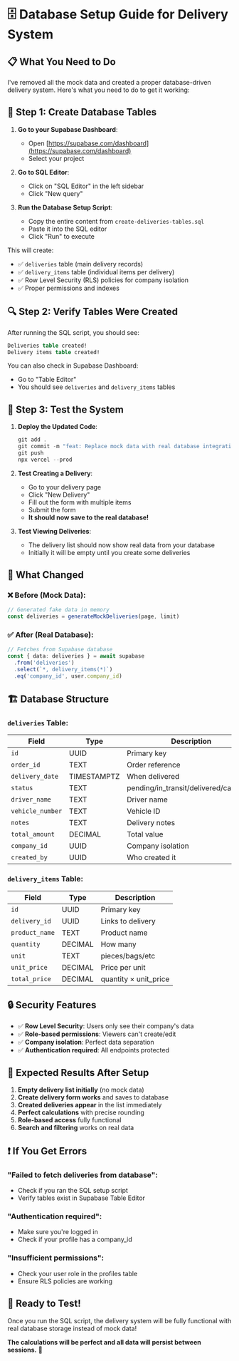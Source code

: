 # 🗄️ Database Setup Guide for Delivery System

## 📋 **What You Need to Do**

I've removed all the mock data and created a proper database-driven delivery system. Here's what you need to do to get it working:

## 🚀 **Step 1: Create Database Tables**

1. **Go to your Supabase Dashboard**:
   - Open [https://supabase.com/dashboard](https://supabase.com/dashboard)
   - Select your project

2. **Go to SQL Editor**:
   - Click on "SQL Editor" in the left sidebar
   - Click "New query"

3. **Run the Database Setup Script**:
   - Copy the entire content from `create-deliveries-tables.sql` 
   - Paste it into the SQL editor
   - Click "Run" to execute

This will create:
- ✅ `deliveries` table (main delivery records)
- ✅ `delivery_items` table (individual items per delivery)
- ✅ Row Level Security (RLS) policies for company isolation
- ✅ Proper permissions and indexes

## 🔍 **Step 2: Verify Tables Were Created**

After running the SQL script, you should see:
```sql
Deliveries table created!
Delivery items table created!
```

You can also check in Supabase Dashboard:
- Go to "Table Editor" 
- You should see `deliveries` and `delivery_items` tables

## 🎯 **Step 3: Test the System**

1. **Deploy the Updated Code**:
   ```powershell
   git add .
   git commit -m "feat: Replace mock data with real database integration"
   git push
   npx vercel --prod
   ```

2. **Test Creating a Delivery**:
   - Go to your delivery page
   - Click "New Delivery"
   - Fill out the form with multiple items
   - Submit the form
   - **It should now save to the real database!**

3. **Test Viewing Deliveries**:
   - The delivery list should now show real data from your database
   - Initially it will be empty until you create some deliveries

## 🔧 **What Changed**

### ❌ **Before (Mock Data)**:
```typescript
// Generated fake data in memory
const deliveries = generateMockDeliveries(page, limit)
```

### ✅ **After (Real Database)**:
```typescript
// Fetches from Supabase database
const { data: deliveries } = await supabase
  .from('deliveries')
  .select(`*, delivery_items(*)`)
  .eq('company_id', user.company_id)
```

## 🏗️ **Database Structure**

### **`deliveries` Table**:
| Field | Type | Description |
|-------|------|-------------|
| `id` | UUID | Primary key |
| `order_id` | TEXT | Order reference |
| `delivery_date` | TIMESTAMPTZ | When delivered |
| `status` | TEXT | pending/in_transit/delivered/cancelled |
| `driver_name` | TEXT | Driver name |
| `vehicle_number` | TEXT | Vehicle ID |
| `notes` | TEXT | Delivery notes |
| `total_amount` | DECIMAL | Total value |
| `company_id` | UUID | Company isolation |
| `created_by` | UUID | Who created it |

### **`delivery_items` Table**:
| Field | Type | Description |
|-------|------|-------------|
| `id` | UUID | Primary key |
| `delivery_id` | UUID | Links to delivery |
| `product_name` | TEXT | Product name |
| `quantity` | DECIMAL | How many |
| `unit` | TEXT | pieces/bags/etc |
| `unit_price` | DECIMAL | Price per unit |
| `total_price` | DECIMAL | quantity × unit_price |

## 🔒 **Security Features**

- ✅ **Row Level Security**: Users only see their company's data
- ✅ **Role-based permissions**: Viewers can't create/edit
- ✅ **Company isolation**: Perfect data separation
- ✅ **Authentication required**: All endpoints protected

## 🎉 **Expected Results After Setup**

1. **Empty delivery list initially** (no mock data)
2. **Create delivery form works** and saves to database
3. **Created deliveries appear** in the list immediately
4. **Perfect calculations** with precise rounding
5. **Role-based access** fully functional
6. **Search and filtering** works on real data

## ❗ **If You Get Errors**

### **"Failed to fetch deliveries from database"**:
- Check if you ran the SQL setup script
- Verify tables exist in Supabase Table Editor

### **"Authentication required"**:
- Make sure you're logged in
- Check if your profile has a company_id

### **"Insufficient permissions"**:
- Check your user role in the profiles table
- Ensure RLS policies are working

## 🚀 **Ready to Test!**

Once you run the SQL script, the delivery system will be fully functional with real database storage instead of mock data! 

**The calculations will be perfect and all data will persist between sessions.** 💯
